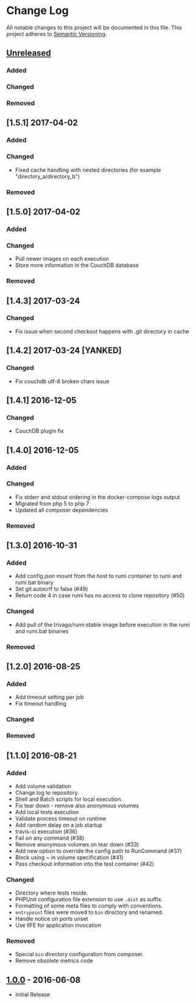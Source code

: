 # Change Log
All notable changes to this project will be documented in this file.
This project adheres to [Semantic Versioning](http://semver.org/).

## [Unreleased]
### Added

### Changed

### Removed

## [1.5.1] 2017-04-02
### Added

### Changed
- Fixed cache handling with nested directories (for example "directory_a/directory_b")

### Removed

## [1.5.0] 2017-04-02
### Added

### Changed
- Pull newer images on each execution
- Store more information in the CouchDB database

### Removed

## [1.4.3] 2017-03-24
### Changed
- Fix issue when second checkout happens with .git directory in cache

## [1.4.2] 2017-03-24 [YANKED]
### Changed
- Fix couchdb utf-8 broken chars issue

## [1.4.1] 2016-12-05
### Changed
- CouchDB plugin fix

## [1.4.0] 2016-12-05
### Added

### Changed
- Fix stderr and stdout ordering in the docker-compose logs output
- Migrated from php 5 to php 7
- Updated all composer dependencies

### Removed

## [1.3.0] 2016-10-31
### Added
- Add config.json mount from the host to rumi container to rumi and rumi.bat binary
- Set git.autocrlf to false (#49)
- Return code 4 in case rumi has no access to clone repository (#50)

### Changed
- Add pull of the trivago/rumi:stable image before execution in the rumi and rumi.bat binaries

### Removed

## [1.2.0] 2016-08-25
### Added
- Add timeout setting per job
- Fix timeout handling

### Changed

### Removed

## [1.1.0] 2016-08-21
### Added
- Add volume validation
- Change log to repository.
- Shell and Batch scripts for local execution.
- Fix tear down - remove also anonymous volumes
- Add local tests execution
- Validate process timeout on runtime
- Add random delay on a job startup
- travis-ci execution (#36)
- Fail on any command (#38)
- Remove anonymous volumes on tear down (#33)
- Add new option to override the config path to RunCommand (#37)
- Block using ~ in volume specification (#41)
- Pass checkout information into the test container (#42)

### Changed
- Directory where tests reside.
- PHPUnit configuration file extension to use `.dist` as suffix.
- Formatting of some meta files to comply with conventions.
- `entrypoint` files were moved to `bin` directory and renamed.
- Handle notice on ports unset
- Use IIFE for application invocation

### Removed
- Special `bin` directory configuration from composer.
- Remove obsolete metrics code

## [1.0.0] - 2016-06-08
- Initial Release

[Unreleased]: https://github.com/trivago/rumi/compare/v1.0.0...HEAD
[1.0.0]: https://github.com/trivago/rumi/compare/6b56539df6c9975dc28249c5959e33388451dd72...v1.0.0
